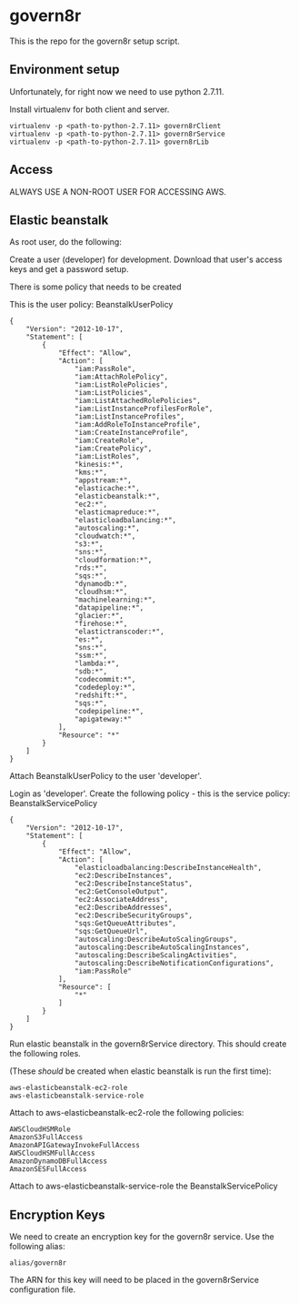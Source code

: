 # govern8r

This is the repo for the govern8r setup script.

## Environment setup

Unfortunately, for right now we need to use python 2.7.11.

Install virtualenv for both client and server. 
```
virtualenv -p <path-to-python-2.7.11> govern8rClient
virtualenv -p <path-to-python-2.7.11> govern8rService
virtualenv -p <path-to-python-2.7.11> govern8rLib
```

## Access

ALWAYS USE A NON-ROOT USER FOR ACCESSING AWS. 

## Elastic beanstalk

As root user, do the following:

Create a user (developer) for development. Download that user's access keys and get a password setup.

There is some policy that needs to be created

This is the user policy: BeanstalkUserPolicy
```
{
    "Version": "2012-10-17",
    "Statement": [
        {
            "Effect": "Allow",
            "Action": [
                "iam:PassRole",
                "iam:AttachRolePolicy",
                "iam:ListRolePolicies",
                "iam:ListPolicies",
                "iam:ListAttachedRolePolicies",
                "iam:ListInstanceProfilesForRole",
                "iam:ListInstanceProfiles",
                "iam:AddRoleToInstanceProfile",
                "iam:CreateInstanceProfile",
                "iam:CreateRole",
                "iam:CreatePolicy",
                "iam:ListRoles",
                "kinesis:*",
                "kms:*",
                "appstream:*",
                "elasticache:*",
		        "elasticbeanstalk:*",
		        "ec2:*",
		        "elasticmapreduce:*",
		        "elasticloadbalancing:*",
		        "autoscaling:*",
		        "cloudwatch:*",
		        "s3:*",
		        "sns:*",
		        "cloudformation:*",
		        "rds:*",
		        "sqs:*",
		        "dynamodb:*",
		        "cloudhsm:*",
		        "machinelearning:*",
		        "datapipeline:*",
		        "glacier:*",
		        "firehose:*",
		        "elastictranscoder:*",
		        "es:*",
		        "sns:*",
		        "ssm:*",
		        "lambda:*",
		        "sdb:*",
		        "codecommit:*",
		        "codedeploy:*",
		        "redshift:*",
		        "sqs:*",
		        "codepipeline:*",
		        "apigateway:*"
            ],
            "Resource": "*"
        }
    ]
}
```

Attach BeanstalkUserPolicy to the user 'developer'.

Login as 'developer'. Create the following policy - this is the service policy: BeanstalkServicePolicy
```
{
    "Version": "2012-10-17",
    "Statement": [
        {
            "Effect": "Allow",
            "Action": [
                "elasticloadbalancing:DescribeInstanceHealth",
                "ec2:DescribeInstances",
                "ec2:DescribeInstanceStatus",
                "ec2:GetConsoleOutput",
                "ec2:AssociateAddress",
                "ec2:DescribeAddresses",
                "ec2:DescribeSecurityGroups",
                "sqs:GetQueueAttributes",
                "sqs:GetQueueUrl",
                "autoscaling:DescribeAutoScalingGroups",
                "autoscaling:DescribeAutoScalingInstances",
                "autoscaling:DescribeScalingActivities",
                "autoscaling:DescribeNotificationConfigurations",
               	"iam:PassRole"
            ],
            "Resource": [
                "*"
            ]
        }
    ]
}
```

Run elastic beanstalk in the govern8rService directory. This should create the following roles. 

(These *should* be created when elastic beanstalk is run the first time):

```
aws-elasticbeanstalk-ec2-role
aws-elasticbeanstalk-service-role
```

Attach to aws-elasticbeanstalk-ec2-role the following policies:

```
AWSCloudHSMRole
AmazonS3FullAccess
AmazonAPIGatewayInvokeFullAccess
AWSCloudHSMFullAccess
AmazonDynamoDBFullAccess
AmazonSESFullAccess
```

Attach to aws-elasticbeanstalk-service-role the BeanstalkServicePolicy


## Encryption Keys

We need to create an encryption key for the govern8r service. Use the following alias:

```
alias/govern8r
```

The ARN for this key will need to be placed in the govern8rService configuration file.



